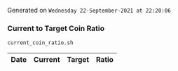 Generated on `Wednesday 22-September-2021 at 22:20:06`

### Current to Target Coin Ratio
`current_coin_ratio.sh`

Date|Current|Target|Ratio
---|---|---|---
